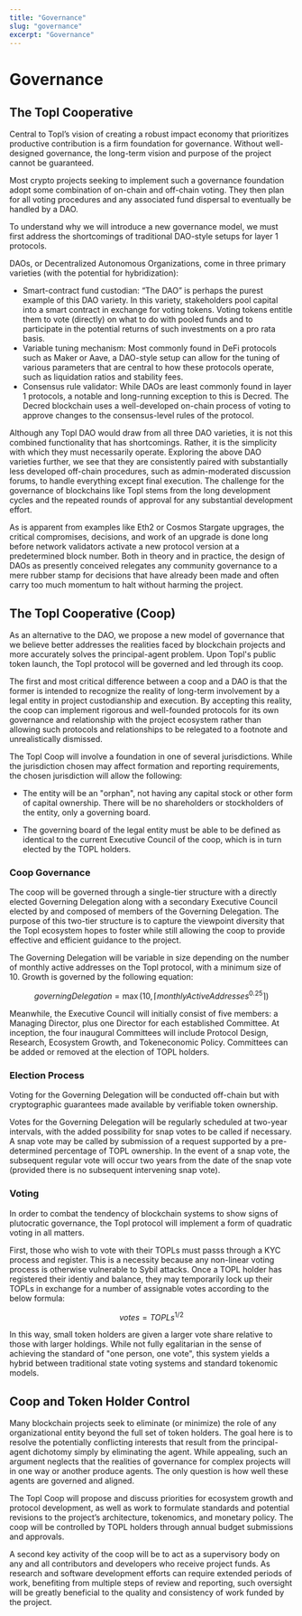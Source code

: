 ```yaml
---
title: "Governance"
slug: "governance"
excerpt: "Governance"
---
```


# Governance

## The Topl Cooperative

Central to Topl’s vision of creating a robust impact economy that prioritizes productive contribution is a firm foundation for governance. Without well-designed governance, the long-term vision and purpose of the project cannot be guaranteed.

Most crypto projects seeking to implement such a governance foundation adopt some combination of on-chain and off-chain voting. They then plan for all voting procedures and any associated fund dispersal to eventually be handled by a DAO.

To understand why we will introduce a new governance model, we must first address the shortcomings of traditional DAO-style setups for layer 1 protocols.

DAOs, or Decentralized Autonomous Organizations, come in three primary varieties (with the potential for hybridization):

* Smart-contract fund custodian: “The DAO” is perhaps the purest example of this DAO variety. In this variety, stakeholders pool capital into a smart contract in exchange for voting tokens. Voting tokens entitle them to vote (directly) on what to do with pooled funds and to participate in the potential returns of such investments on a pro rata basis.
* Variable tuning mechanism: Most commonly found in DeFi protocols such as Maker or Aave, a DAO-style setup can allow for the tuning of various parameters that are central to how these protocols operate, such as liquidation ratios and stability fees.
* Consensus rule validator: While DAOs are least commonly found in layer 1 protocols, a notable and long-running exception to this is Decred. The Decred blockchain uses a well-developed on-chain process of voting to approve changes to the consensus-level rules of the protocol.

Although any Topl DAO would draw from all three DAO varieties, it is not this combined functionality that has shortcomings. Rather, it is the simplicity with which they must necessarily operate. Exploring the above DAO varieties further, we see that they are consistently paired with substantially less developed off-chain procedures, such as admin-moderated discussion forums, to handle everything except final execution. The challenge for the governance of blockchains like Topl stems from the long development cycles and the repeated rounds of approval for any substantial development effort.

As is apparent from examples like Eth2 or Cosmos Stargate upgrages, the critical compromises, decisions, and work of an upgrade is done long before network validators activate a new protocol version at a predetermined block number. Both in theory and in practice, the design of DAOs as presently conceived relegates any community governance to a mere rubber stamp for decisions that have already been made and often carry too much momentum to halt without harming the project.

## The Topl Cooperative (Coop)

As an alternative to the DAO, we propose a new model of governance that we believe better addresses the realities faced by blockchain projects and more accurately solves the principal-agent problem. Upon Topl's public token launch, the Topl protocol will be governed and led through its coop.

The first and most critical difference between a coop and a DAO is that the former is intended to recognize the reality of long-term involvement by a legal entity in project custodianship and execution. By accepting this reality, the coop can implement rigorous and well-founded protocols for its own governance and relationship with the project ecosystem rather than allowing such protocols and relationships to be relegated to a footnote and unrealistically dismissed.

The Topl Coop will involve a foundation in one of several jurisdictions. While the jurisdiction chosen may affect formation and reporting requirements, the chosen jurisdiction will allow the following:

* The entity will be an "orphan", not having any capital stock or other form of capital ownership. There will be no shareholders or stockholders of the entity, only a governing board.

* The governing board of the legal entity must be able to be defined as identical to the current Executive Council of the coop, which is in turn elected by the TOPL holders.

### Coop Governance

The coop will be governed through a single-tier structure with a directly elected Governing Delegation along with a secondary Executive Council elected by and composed of members of the Governing Delegation. The purpose of this two-tier structure is to capture the viewpoint diversity that the Topl ecosystem hopes to foster while still allowing the coop to provide effective and efficient guidance to the project.

The Governing Delegation will be variable in size depending on the number of monthly active addresses on the Topl protocol, with a minimum size of 10. Growth is governed by the following equation:

$$governingDelegation= \max(10, \lceil monthlyActiveAddresses^{0.25} \rceil)$$

Meanwhile, the Executive Council will initially consist of five members: a Managing Director, plus one Director for each established Committee. At inception, the four inaugural Committees will include Protocol Design, Research, Ecosystem Growth, and Tokeneconomic Policy. Committees can be added or removed at the election of TOPL holders.

### Election Process

Voting for the Governing Delegation will be conducted off-chain but with cryptographic guarantees made available by verifiable token ownership.

Votes for the Governing Delegation will be regularly scheduled at two-year intervals, with the added possibility for snap votes to be called if necessary. A snap vote may be called by submission of a request supported by a pre-determined percentage of TOPL ownership. In the event of a snap vote, the subsequent regular vote will occur two years from the date of the snap vote (provided there is no subsequent intervening snap vote).

### Voting

In order to combat the tendency of blockchain systems to show signs of plutocratic governance, the Topl protocol will implement a form of quadratic voting in all matters.

First, those who wish to vote with their TOPLs must passs through a KYC process and register. This is a necessity because any non-linear voting process is otherwise vulnerable to Sybil attacks. Once a TOPL holder has registered their identiy and balance, they may temporarily lock up their TOPLs in exchange for a number of assignable votes according to the below formula:

$$votes=TOPLs^{1/2}$$

In this way, small token holders are given a larger vote share relative to those with larger holdings. While not fully egalitarian in the sense of achieving the standard of "one person, one vote", this system yields a hybrid between traditional state voting systems and standard tokenomic models.

## Coop and Token Holder Control

Many blockchain projects seek to eliminate (or minimize) the role of any organizational entity beyond the full set of token holders. The goal here is to resolve the potentially conflicting interests that result from the principal-agent dichotomy simply by eliminating the agent. While appealing, such an argument neglects that the realities of governance for complex projects will in one way or another produce agents. The only question is how well these agents are governed and aligned.

The Topl Coop will propose and discuss priorities for ecosystem growth and protocol development, as well as work to formulate standards and potential revisions to the project’s architecture, tokenomics, and monetary policy. The coop will be controlled by TOPL holders through annual budget submissions and approvals.

A second key activity of the coop will be to act as a supervisory body on any and all contributors and developers who receive project funds. As research and software development efforts can require extended periods of work, benefiting from multiple steps of review and reporting, such oversight will be greatly beneficial to the quality and consistency of work funded by the project.